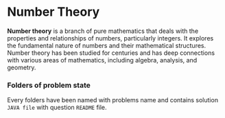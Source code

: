 # Number Theory
**Number theory** is a branch of pure mathematics that deals with the properties and relationships of numbers, particularly integers. It explores the fundamental nature of numbers and their mathematical structures. Number theory has been studied for centuries and has deep connections with various areas of mathematics, including algebra, analysis, and geometry.

### Folders of problem state
  Every folders have been named with problems name and contains solution `JAVA file` with question `README` file.